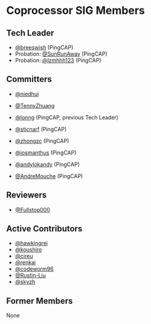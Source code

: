 # Coprocessor SIG Members

## Tech Leader

- [@breeswish](https://github.com/breeswish) (PingCAP)
- Probation: [@SunRunAway](https://github.com/SunRunAway) (PingCAP)
- Probation: [@lzmhhh123](https://github.com/lzmhhh123) (PingCAP)

## Committers

- [@niedhui](https://github.com/niedhui)
- [@TennyZhuang](https://github.com/TennyZhuang)

- [@lonng](https://github.com/lonng) (PingCAP, previous Tech Leader)
- [@sticnarf](https://github.com/sticnarf) (PingCAP)
- [@zhongzc](https://github.com/zhongzc) (PingCAP)
- [@iosmanthus](https://github.com/iosmanthus) (PingCAP)
- [@andylokandy](https://github.com/andylokandy) (PingCAP)
- [@AndreMouche](https://github.com/AndreMouche) (PingCAP)

## Reviewers

- [@Fullstop000](https://github.com/Fullstop000)

## Active Contributors

- [@hawkingrei](http://github.com/hawkingrei)
- [@koushiro](http://github.com/koushiro)
- [@cireu](https://github.com/cireu)
- [@renkai](https://github.com/renkai)
- [@codeworm96](https://github.com/codeworm96)
- [@Rustin-Liu](https://github.com/Rustin-Liu)
- [@skyzh](https://github.com/skyzh)

## Former Members

None
